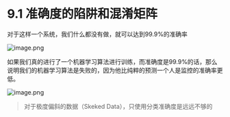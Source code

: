# 9.1 准确度的陷阱和混淆矩阵


对于这样一个系统，我们什么都没有做，就可以达到99.9%的准确率

![image.png](https://upload-images.jianshu.io/upload_images/7220971-6e54be029fdeebbd.png?imageMogr2/auto-orient/strip%7CimageView2/2/w/1240)

如果我们真的进行了一个机器学习算法进行训练，而准确度是99.9%的话，那么说明我们的机器学习算法是失败的，因为他比纯粹的预测一个人是监控的准确率更低。

![image.png](https://upload-images.jianshu.io/upload_images/7220971-243bc27c600d53aa.png?imageMogr2/auto-orient/strip%7CimageView2/2/w/1240)




> 对于极度偏斜的数据（Skeked Data），只使用分类准确度是远远不够的


